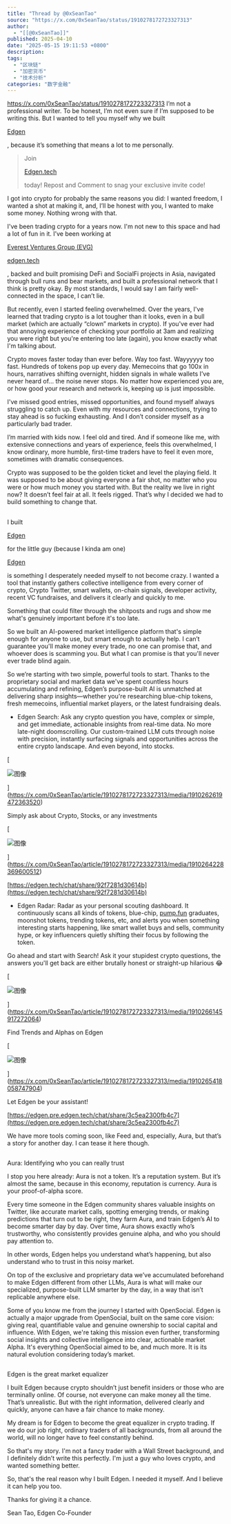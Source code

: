 ```yaml
---
title: "Thread by @0xSeanTao"
source: "https://x.com/0xSeanTao/status/1910278172723327313"
author:
  - "[[@0xSeanTao]]"
published: 2025-04-10
date: "2025-05-15 19:11:53 +0800"
description:
tags:
  - "区块链"
  - "加密货币"
  - "技术分析"
categories: "数字金融"
---
```

https://x.com/0xSeanTao/status/1910278172723327313
I’m not a professional writer. To be honest, I’m not even sure if I’m supposed to be writing this. But I wanted to tell you myself why we built

[Edgen](https://edgen.tech/)

, because it’s something that means a lot to me personally.

> Join
> 
> [Edgen.tech](https://edgen.tech/)
> 
> today! Repost and Comment to snag your exclusive invite code!

I got into crypto for probably the same reasons you did: I wanted freedom, I wanted a shot at making it, and, I’ll be honest with you, I wanted to make some money. Nothing wrong with that.

I've been trading crypto for a years now. I'm not new to this space and had a lot of fun in it. I’ve been working at

[Everest Ventures Group (EVG)](https://evg.co/)

[edgen.tech](https://edgen.tech/)

, backed and built promising DeFi and SocialFi projects in Asia, navigated through bull runs and bear markets, and built a professional network that I think is pretty okay. By most standards, I would say I am fairly well-connected in the space, I can’t lie.

But recently, even I started feeling overwhelmed. Over the years, I've learned that trading crypto is a lot tougher than it looks, even in a bull market (which are actually “clown” markets in crypto). If you've ever had that annoying experience of checking your portfolio at 3am and realizing you were right but you're entering too late (again), you know exactly what I'm talking about.

Crypto moves faster today than ever before. Way too fast. Wayyyyyy too fast. Hundreds of tokens pop up every day. Memecoins that go 100x in hours, narratives shifting overnight, hidden signals in whale wallets I’ve never heard of… the noise never stops. No matter how experienced you are, or how good your research and network is, keeping up is just impossible.

I've missed good entries, missed opportunities, and found myself always struggling to catch up. Even with my resources and connections, trying to stay ahead is so fucking exhausting. And I don’t consider myself as a particularly bad trader.

I’m married with kids now. I feel old and tired. And if someone like me, with extensive connections and years of experience, feels this overwhelmed, I know ordinary, more humble, first-time traders have to feel it even more, sometimes with dramatic consequences.

Crypto was supposed to be the golden ticket and level the playing field. It was supposed to be about giving everyone a fair shot, no matter who you were or how much money you started with. But the reality we live in right now? It doesn’t feel fair at all. It feels rigged. That’s why I decided we had to build something to change that.

## 

I built

[Edgen](https://edgen.tech/)

for the little guy (because I kinda am one)

[Edgen](https://edgen.tech/)

is something I desperately needed myself to not become crazy. I wanted a tool that instantly gathers collective intelligence from every corner of crypto, Crypto Twitter, smart wallets, on-chain signals, developer activity, recent VC fundraises, and delivers it clearly and quickly to me.

Something that could filter through the shitposts and rugs and show me what's genuinely important before it's too late.

So we built an AI-powered market intelligence platform that's simple enough for anyone to use, but smart enough to actually help. I can’t guarantee you'll make money every trade, no one can promise that, and whoever does is scamming you. But what I can promise is that you'll never ever trade blind again.

So we’re starting with two simple, powerful tools to start. Thanks to the proprietary social and market data we've spent countless hours accumulating and refining, Edgen’s purpose-built AI is unmatched at delivering sharp insights—whether you're researching blue-chip tokens, fresh memecoins, influential market players, or the latest fundraising deals.

- Edgen Search: Ask any crypto question you have, complex or simple, and get immediate, actionable insights from real-time data. No more late-night doomscrolling. Our custom-trained LLM cuts through noise with precision, instantly surfacing signals and opportunities across the entire crypto landscape. And even beyond, into stocks.

[

![图像](https://pbs.twimg.com/media/GoKduz1bgAALujk?format=jpg&name=small)

](https://x.com/0xSeanTao/article/1910278172723327313/media/1910262619472363520)

Simply ask about Crypto, Stocks, or any investments

[

![图像](https://pbs.twimg.com/media/GoKfMdcbEAAxYRW?format=png&name=small)

](https://x.com/0xSeanTao/article/1910278172723327313/media/1910264228369600512)

[https://edgen.tech/chat/share/92f7281d30614b](https://edgen.tech/chat/share/92f7281d30614b)

- Edgen Radar: Radar as your personal scouting dashboard. It continuously scans all kinds of tokens, blue-chip,
	[pump.fun](https://pump.fun/)
	graduates, moonshot tokens, trending tokens, etc, and alerts you when something interesting starts happening, like smart wallet buys and sells, community hype, or key influencers quietly shifting their focus by following the token.

Go ahead and start with Search! Ask it your stupidest crypto questions, the answers you'll get back are either brutally honest or straight-up hilarious 😂

[

![图像](https://pbs.twimg.com/media/GoKg8E3agAA-M9G?format=jpg&name=small)

](https://x.com/0xSeanTao/article/1910278172723327313/media/1910266145917272064)

Find Trends and Alphas on Edgen

[

![图像](https://pbs.twimg.com/media/GoKgRtYa0AAguIW?format=jpg&name=900x900)

](https://x.com/0xSeanTao/article/1910278172723327313/media/1910265418058747904)

Let Edgen be your assistant!

[https://edgen.pre.edgen.tech/chat/share/3c5ea2300fb4c7](https://edgen.pre.edgen.tech/chat/share/3c5ea2300fb4c7)

We have more tools coming soon, like Feed and, especially, Aura, but that’s a story for another day. I can tease it here though.

## 

Aura: Identifying who you can really trust

I stop you here already: Aura is not a token. It’s a reputation system. But it’s almost the same, because in this economy, reputation is currency. Aura is your proof-of-alpha score.

Every time someone in the Edgen community shares valuable insights on Twitter, like accurate market calls, spotting emerging trends, or making predictions that turn out to be right, they farm Aura, and train Edgen’s AI to become smarter day by day. Over time, Aura shows exactly who’s trustworthy, who consistently provides genuine alpha, and who you should pay attention to.

In other words, Edgen helps you understand what’s happening, but also understand who to trust in this noisy market.

On top of the exclusive and proprietary data we’ve accumulated beforehand to make Edgen different from other LLMs, Aura is what will make our specialized, purpose-built LLM smarter by the day, in a way that isn’t replicable anywhere else.

Some of you know me from the journey I started with OpenSocial. Edgen is actually a major upgrade from OpenSocial, built on the same core vision: giving real, quantifiable value and genuine ownership to social capital and influence. With Edgen, we're taking this mission even further, transforming social insights and collective intelligence into clear, actionable market Alpha. It's everything OpenSocial aimed to be, and much more. It is its natural evolution considering today’s market.

## 

Edgen is the great market equalizer

I built Edgen because crypto shouldn’t just benefit insiders or those who are terminally online. Of course, not everyone can make money all the time. That’s unrealistic. But with the right information, delivered clearly and quickly, anyone can have a fair chance to make money.

My dream is for Edgen to become the great equalizer in crypto trading. If we do our job right, ordinary traders of all backgrounds, from all around the world, will no longer have to feel constantly behind.

So that's my story. I'm not a fancy trader with a Wall Street background, and I definitely didn’t write this perfectly. I'm just a guy who loves crypto, and wanted something better.

So, that's the real reason why I built Edgen. I needed it myself. And I believe it can help you too.

Thanks for giving it a chance.

Sean Tao, Edgen Co-Founder